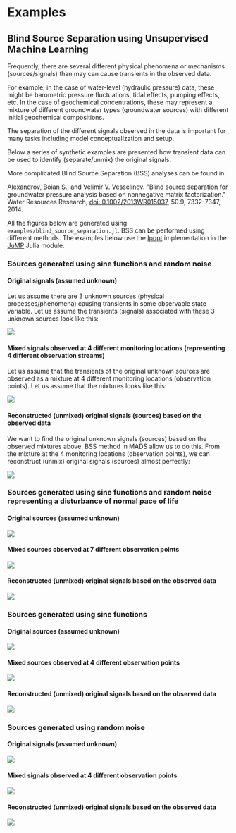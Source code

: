 # Examples

## Blind Source Separation using Unsupervised Machine Learning

Frequently, there are several different physical phenomena or mechanisms (sources/signals) than may can cause transients in the observed data.

For example, in the case of water-level (hydraulic pressure) data, these might be barometric pressure fluctuations, tidal effects, pumping effects, etc.
In the case of geochemical concentrations, these may represent a mixture of different groundwater types (groundwater sources) with different initial geochemical compositions.

The separation of the different signals observed in the data is important for many tasks including model conceptualization and setup.

Below a series of synthetic examples are presented how transient data can be used to identify (separate/unmix) the original signals.

More complicated Blind Source Separation (BSS) analyses can be found in:

Alexandrov, Boian S., and Velimir V. Vesselinov. "Blind source separation for groundwater pressure analysis based on nonnegative matrix factorization." Water Resources Research, [doi: 0.1002/2013WR015037](http://onlinelibrary.wiley.com/doi/10.1002/2013WR015037/abstract), 50.9, 7332-7347, 2014.

All the figures below are generated using `examples/blind_source_separation.jl`. BSS can be performed using different methods.
The examples below use the [Ipopt](https://projects.coin-or.org/Ipopt) implementation in the [JuMP](https://github.com/JuliaOpt/JuMP.jl) Julia module.

### Sources generated using sine functions and random noise

#### Original signals (assumed unknown)

Let us assume there are 3 unknown sources (physical processes/phenomena) causing transients in some observable state variable.
Let us assume the transients (signals) associated with these 3 unknown sources look like this:

![](sig_original_signals.svg)

#### Mixed signals observed at 4 different monitoring locations (representing 4 different observation streams)

Let us assume that the transients of the original unknown sources are observed as a mixture at 4 different monitoring locations (observation points).
Let us assume that the mixtures looks like this:

![](sig_mixed_observations.svg)

#### Reconstructed (unmixed) original signals (sources) based on the observed data

We want to find the original unknown signals (sources) based on the observed mixtures above.
BSS method in MADS allow us to do this.
From the mixture at the 4 monitoring locations (observation points), we can reconstruct (unmix) original signals (sources) almost perfectly:

![](sig_unmixed_signals_ipopt.svg)

### Sources generated using sine functions and random noise representing a disturbance of normal pace of life

#### Original sources (assumed unknown)

![](disturbance_original_signals.svg)

#### Mixed sources observed at 7 different observation points

![](disturbance_mixed_observations.svg)

#### Reconstructed (unmixed) original signals based on the observed data

![](disturbance_unmixed_signals_ipopt.svg)

### Sources generated using sine functions

#### Original sources (assumed unknown)

![](sin_original_signals.svg)

#### Mixed sources observed at 4 different observation points

![](sin_mixed_observations.svg)

#### Reconstructed (unmixed) original signals based on the observed data

![](sin_unmixed_signals_ipopt.svg)

### Sources generated using random noise

#### Original signals (assumed unknown)

![](rand_original_signals.svg)

#### Mixed signals observed at 4 different observation points

![](rand_mixed_observations.svg)

#### Reconstructed (unmixed) original signals based on the observed data

![](rand_unmixed_signals_ipopt.svg)
